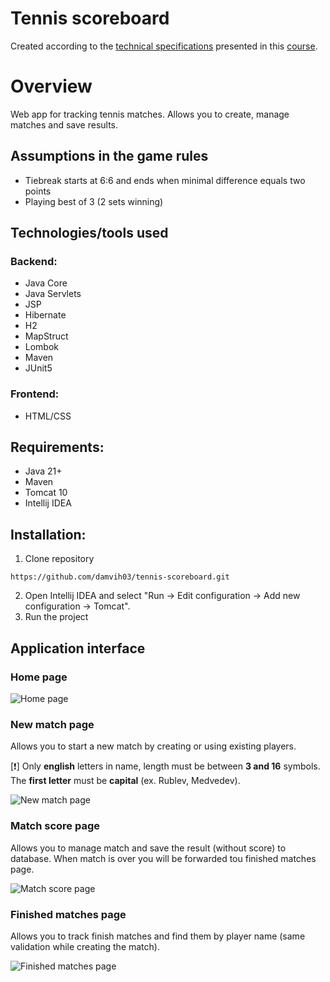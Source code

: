 # Tennis scoreboard

Created according to the [technical specifications](https://zhukovsd.github.io/java-backend-learning-course/projects/tennis-scoreboard/) presented in this [course](https://zhukovsd.github.io/java-backend-learning-course/).

# Overview

Web app for tracking tennis matches. Allows you to create, manage matches and save results.

## Assumptions in the game rules

* Tiebreak starts at 6:6 and ends when minimal difference equals two points
* Playing best of 3 (2 sets winning)

## Technologies/tools used

### Backend:
* Java Core
* Java Servlets
* JSP
* Hibernate
* H2
* MapStruct
* Lombok
* Maven
* JUnit5

### Frontend:
* HTML/CSS

## Requirements:

* Java 21+
* Maven
* Tomcat 10
* Intellij IDEA

## Installation:

1. Clone repository

```
https://github.com/damvih03/tennis-scoreboard.git
```

2. Open Intellij IDEA and select "Run -> Edit configuration -> Add new configuration -> Tomcat".
3. Run the project

## Application interface

### Home page

![Home page](https://raw.githubusercontent.com/damvih03/tennis-scoreboard/e692e896981e07d11052b46c5538d12de3eada8d/home_page.png)

### New match page

Allows you to start a new match by creating or using existing players.

[❗️] Only **english** letters in name, length must be between **3 and 16** symbols. The **first letter** must be **capital** (ex. Rublev, Medvedev).

![New match page](https://raw.githubusercontent.com/damvih03/tennis-scoreboard/e692e896981e07d11052b46c5538d12de3eada8d/new_match_page.png)

### Match score page

Allows you to manage match and save the result (without score) to database. When match is over you will be forwarded tou finished matches page.

![Match score page](https://raw.githubusercontent.com/damvih03/tennis-scoreboard/e692e896981e07d11052b46c5538d12de3eada8d/match_score_page.png)

### Finished matches page

Allows you to track finish matches and find them by player name (same validation while creating the match).

![Finished matches page](https://raw.githubusercontent.com/damvih03/tennis-scoreboard/e692e896981e07d11052b46c5538d12de3eada8d/finished_matches_page.png)

